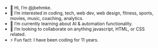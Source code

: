 - 👋 Hi, I’m @jbehmke.
- 👀 I’m interested in coding, tech, web dev, web design, fitness, sports, movies, music, coaching, analytics.
- 🌱 I’m currently learning about AI & automation functionality.
- 💞️ I’m looking to collaborate on anything javascript, HTML, or CSS related.
- ⚡ Fun fact: I have been coding for 11 years.

<!---
jbehmke/jbehmke is a ✨ special ✨ repository because its `README.md` (this file) appears on your GitHub profile.
You can click the Preview link to take a look at your changes.
--->
